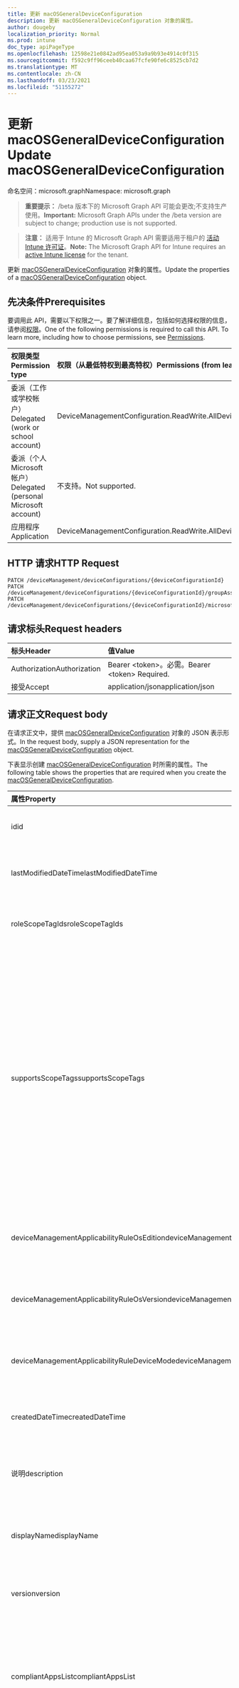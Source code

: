 ```yaml
---
title: 更新 macOSGeneralDeviceConfiguration
description: 更新 macOSGeneralDeviceConfiguration 对象的属性。
author: dougeby
localization_priority: Normal
ms.prod: intune
doc_type: apiPageType
ms.openlocfilehash: 12598e21e0842ad95ea053a9a9b93e4914c0f315
ms.sourcegitcommit: f592c9ff96ceeb40caa67fcfe90fe6c8525cb7d2
ms.translationtype: MT
ms.contentlocale: zh-CN
ms.lasthandoff: 03/23/2021
ms.locfileid: "51155272"
---
```

# <a name="update-macosgeneraldeviceconfiguration"></a><span data-ttu-id="dd8a6-103">更新 macOSGeneralDeviceConfiguration</span><span class="sxs-lookup"><span data-stu-id="dd8a6-103">Update macOSGeneralDeviceConfiguration</span></span>

<span data-ttu-id="dd8a6-104">命名空间：microsoft.graph</span><span class="sxs-lookup"><span data-stu-id="dd8a6-104">Namespace: microsoft.graph</span></span>

> <span data-ttu-id="dd8a6-105">**重要提示：** /beta 版本下的 Microsoft Graph API 可能会更改;不支持生产使用。</span><span class="sxs-lookup"><span data-stu-id="dd8a6-105">**Important:** Microsoft Graph APIs under the /beta version are subject to change; production use is not supported.</span></span>

> <span data-ttu-id="dd8a6-106">**注意：** 适用于 Intune 的 Microsoft Graph API 需要适用于租户的 [活动 Intune 许可证](https://go.microsoft.com/fwlink/?linkid=839381)。</span><span class="sxs-lookup"><span data-stu-id="dd8a6-106">**Note:** The Microsoft Graph API for Intune requires an [active Intune license](https://go.microsoft.com/fwlink/?linkid=839381) for the tenant.</span></span>

<span data-ttu-id="dd8a6-107">更新 [macOSGeneralDeviceConfiguration](../resources/intune-deviceconfig-macosgeneraldeviceconfiguration.md) 对象的属性。</span><span class="sxs-lookup"><span data-stu-id="dd8a6-107">Update the properties of a [macOSGeneralDeviceConfiguration](../resources/intune-deviceconfig-macosgeneraldeviceconfiguration.md) object.</span></span>

## <a name="prerequisites"></a><span data-ttu-id="dd8a6-108">先决条件</span><span class="sxs-lookup"><span data-stu-id="dd8a6-108">Prerequisites</span></span>
<span data-ttu-id="dd8a6-p101">要调用此 API，需要以下权限之一。要了解详细信息，包括如何选择权限的信息，请参阅[权限](/graph/permissions-reference)。</span><span class="sxs-lookup"><span data-stu-id="dd8a6-p101">One of the following permissions is required to call this API. To learn more, including how to choose permissions, see [Permissions](/graph/permissions-reference).</span></span>

|<span data-ttu-id="dd8a6-111">权限类型</span><span class="sxs-lookup"><span data-stu-id="dd8a6-111">Permission type</span></span>|<span data-ttu-id="dd8a6-112">权限（从最低特权到最高特权）</span><span class="sxs-lookup"><span data-stu-id="dd8a6-112">Permissions (from least to most privileged)</span></span>|
|:---|:---|
|<span data-ttu-id="dd8a6-113">委派（工作或学校帐户）</span><span class="sxs-lookup"><span data-stu-id="dd8a6-113">Delegated (work or school account)</span></span>|<span data-ttu-id="dd8a6-114">DeviceManagementConfiguration.ReadWrite.All</span><span class="sxs-lookup"><span data-stu-id="dd8a6-114">DeviceManagementConfiguration.ReadWrite.All</span></span>|
|<span data-ttu-id="dd8a6-115">委派（个人 Microsoft 帐户）</span><span class="sxs-lookup"><span data-stu-id="dd8a6-115">Delegated (personal Microsoft account)</span></span>|<span data-ttu-id="dd8a6-116">不支持。</span><span class="sxs-lookup"><span data-stu-id="dd8a6-116">Not supported.</span></span>|
|<span data-ttu-id="dd8a6-117">应用程序</span><span class="sxs-lookup"><span data-stu-id="dd8a6-117">Application</span></span>|<span data-ttu-id="dd8a6-118">DeviceManagementConfiguration.ReadWrite.All</span><span class="sxs-lookup"><span data-stu-id="dd8a6-118">DeviceManagementConfiguration.ReadWrite.All</span></span>|

## <a name="http-request"></a><span data-ttu-id="dd8a6-119">HTTP 请求</span><span class="sxs-lookup"><span data-stu-id="dd8a6-119">HTTP Request</span></span>
<!-- {
  "blockType": "ignored"
}
-->
``` http
PATCH /deviceManagement/deviceConfigurations/{deviceConfigurationId}
PATCH /deviceManagement/deviceConfigurations/{deviceConfigurationId}/groupAssignments/{deviceConfigurationGroupAssignmentId}/deviceConfiguration
PATCH /deviceManagement/deviceConfigurations/{deviceConfigurationId}/microsoft.graph.windowsDomainJoinConfiguration/networkAccessConfigurations/{deviceConfigurationId}
```

## <a name="request-headers"></a><span data-ttu-id="dd8a6-120">请求标头</span><span class="sxs-lookup"><span data-stu-id="dd8a6-120">Request headers</span></span>
|<span data-ttu-id="dd8a6-121">标头</span><span class="sxs-lookup"><span data-stu-id="dd8a6-121">Header</span></span>|<span data-ttu-id="dd8a6-122">值</span><span class="sxs-lookup"><span data-stu-id="dd8a6-122">Value</span></span>|
|:---|:---|
|<span data-ttu-id="dd8a6-123">Authorization</span><span class="sxs-lookup"><span data-stu-id="dd8a6-123">Authorization</span></span>|<span data-ttu-id="dd8a6-124">Bearer &lt;token&gt;。必需。</span><span class="sxs-lookup"><span data-stu-id="dd8a6-124">Bearer &lt;token&gt; Required.</span></span>|
|<span data-ttu-id="dd8a6-125">接受</span><span class="sxs-lookup"><span data-stu-id="dd8a6-125">Accept</span></span>|<span data-ttu-id="dd8a6-126">application/json</span><span class="sxs-lookup"><span data-stu-id="dd8a6-126">application/json</span></span>|

## <a name="request-body"></a><span data-ttu-id="dd8a6-127">请求正文</span><span class="sxs-lookup"><span data-stu-id="dd8a6-127">Request body</span></span>
<span data-ttu-id="dd8a6-128">在请求正文中，提供 [macOSGeneralDeviceConfiguration](../resources/intune-deviceconfig-macosgeneraldeviceconfiguration.md) 对象的 JSON 表示形式。</span><span class="sxs-lookup"><span data-stu-id="dd8a6-128">In the request body, supply a JSON representation for the [macOSGeneralDeviceConfiguration](../resources/intune-deviceconfig-macosgeneraldeviceconfiguration.md) object.</span></span>

<span data-ttu-id="dd8a6-129">下表显示创建 [macOSGeneralDeviceConfiguration](../resources/intune-deviceconfig-macosgeneraldeviceconfiguration.md) 时所需的属性。</span><span class="sxs-lookup"><span data-stu-id="dd8a6-129">The following table shows the properties that are required when you create the [macOSGeneralDeviceConfiguration](../resources/intune-deviceconfig-macosgeneraldeviceconfiguration.md).</span></span>

|<span data-ttu-id="dd8a6-130">属性</span><span class="sxs-lookup"><span data-stu-id="dd8a6-130">Property</span></span>|<span data-ttu-id="dd8a6-131">类型</span><span class="sxs-lookup"><span data-stu-id="dd8a6-131">Type</span></span>|<span data-ttu-id="dd8a6-132">说明</span><span class="sxs-lookup"><span data-stu-id="dd8a6-132">Description</span></span>|
|:---|:---|:---|
|<span data-ttu-id="dd8a6-133">id</span><span class="sxs-lookup"><span data-stu-id="dd8a6-133">id</span></span>|<span data-ttu-id="dd8a6-134">String</span><span class="sxs-lookup"><span data-stu-id="dd8a6-134">String</span></span>|<span data-ttu-id="dd8a6-135">实体的键。</span><span class="sxs-lookup"><span data-stu-id="dd8a6-135">Key of the entity.</span></span> <span data-ttu-id="dd8a6-136">继承自 [deviceConfiguration](../resources/intune-shared-deviceconfiguration.md)</span><span class="sxs-lookup"><span data-stu-id="dd8a6-136">Inherited from [deviceConfiguration](../resources/intune-shared-deviceconfiguration.md)</span></span>|
|<span data-ttu-id="dd8a6-137">lastModifiedDateTime</span><span class="sxs-lookup"><span data-stu-id="dd8a6-137">lastModifiedDateTime</span></span>|<span data-ttu-id="dd8a6-138">DateTimeOffset</span><span class="sxs-lookup"><span data-stu-id="dd8a6-138">DateTimeOffset</span></span>|<span data-ttu-id="dd8a6-139">上次修改对象的日期/时间。</span><span class="sxs-lookup"><span data-stu-id="dd8a6-139">DateTime the object was last modified.</span></span> <span data-ttu-id="dd8a6-140">继承自 [deviceConfiguration](../resources/intune-shared-deviceconfiguration.md)</span><span class="sxs-lookup"><span data-stu-id="dd8a6-140">Inherited from [deviceConfiguration](../resources/intune-shared-deviceconfiguration.md)</span></span>|
|<span data-ttu-id="dd8a6-141">roleScopeTagIds</span><span class="sxs-lookup"><span data-stu-id="dd8a6-141">roleScopeTagIds</span></span>|<span data-ttu-id="dd8a6-142">String collection</span><span class="sxs-lookup"><span data-stu-id="dd8a6-142">String collection</span></span>|<span data-ttu-id="dd8a6-143">此实体实例的范围标记列表。</span><span class="sxs-lookup"><span data-stu-id="dd8a6-143">List of Scope Tags for this Entity instance.</span></span> <span data-ttu-id="dd8a6-144">继承自 [deviceConfiguration](../resources/intune-shared-deviceconfiguration.md)</span><span class="sxs-lookup"><span data-stu-id="dd8a6-144">Inherited from [deviceConfiguration](../resources/intune-shared-deviceconfiguration.md)</span></span>|
|<span data-ttu-id="dd8a6-145">supportsScopeTags</span><span class="sxs-lookup"><span data-stu-id="dd8a6-145">supportsScopeTags</span></span>|<span data-ttu-id="dd8a6-146">Boolean</span><span class="sxs-lookup"><span data-stu-id="dd8a6-146">Boolean</span></span>|<span data-ttu-id="dd8a6-147">指示基础设备配置是否支持分配范围标记。</span><span class="sxs-lookup"><span data-stu-id="dd8a6-147">Indicates whether or not the underlying Device Configuration supports the assignment of scope tags.</span></span> <span data-ttu-id="dd8a6-148">当此值为 false 且实体对作用域用户不可见时，不允许分配给 ScopeTags 属性。</span><span class="sxs-lookup"><span data-stu-id="dd8a6-148">Assigning to the ScopeTags property is not allowed when this value is false and entities will not be visible to scoped users.</span></span> <span data-ttu-id="dd8a6-149">这适用于在 Silverlight 中创建的旧版策略，可通过在 Azure 门户中删除和重新创建策略来解决。</span><span class="sxs-lookup"><span data-stu-id="dd8a6-149">This occurs for Legacy policies created in Silverlight and can be resolved by deleting and recreating the policy in the Azure Portal.</span></span> <span data-ttu-id="dd8a6-150">此属性是只读的。</span><span class="sxs-lookup"><span data-stu-id="dd8a6-150">This property is read-only.</span></span> <span data-ttu-id="dd8a6-151">继承自 [deviceConfiguration](../resources/intune-shared-deviceconfiguration.md)</span><span class="sxs-lookup"><span data-stu-id="dd8a6-151">Inherited from [deviceConfiguration](../resources/intune-shared-deviceconfiguration.md)</span></span>|
|<span data-ttu-id="dd8a6-152">deviceManagementApplicabilityRuleOsEdition</span><span class="sxs-lookup"><span data-stu-id="dd8a6-152">deviceManagementApplicabilityRuleOsEdition</span></span>|[<span data-ttu-id="dd8a6-153">deviceManagementApplicabilityRuleOsEdition</span><span class="sxs-lookup"><span data-stu-id="dd8a6-153">deviceManagementApplicabilityRuleOsEdition</span></span>](../resources/intune-deviceconfig-devicemanagementapplicabilityruleosedition.md)|<span data-ttu-id="dd8a6-154">此策略的操作系统版本适用性。</span><span class="sxs-lookup"><span data-stu-id="dd8a6-154">The OS edition applicability for this Policy.</span></span> <span data-ttu-id="dd8a6-155">继承自 [deviceConfiguration](../resources/intune-shared-deviceconfiguration.md)</span><span class="sxs-lookup"><span data-stu-id="dd8a6-155">Inherited from [deviceConfiguration](../resources/intune-shared-deviceconfiguration.md)</span></span>|
|<span data-ttu-id="dd8a6-156">deviceManagementApplicabilityRuleOsVersion</span><span class="sxs-lookup"><span data-stu-id="dd8a6-156">deviceManagementApplicabilityRuleOsVersion</span></span>|[<span data-ttu-id="dd8a6-157">deviceManagementApplicabilityRuleOsVersion</span><span class="sxs-lookup"><span data-stu-id="dd8a6-157">deviceManagementApplicabilityRuleOsVersion</span></span>](../resources/intune-deviceconfig-devicemanagementapplicabilityruleosversion.md)|<span data-ttu-id="dd8a6-158">此策略的操作系统版本适用性规则。</span><span class="sxs-lookup"><span data-stu-id="dd8a6-158">The OS version applicability rule for this Policy.</span></span> <span data-ttu-id="dd8a6-159">继承自 [deviceConfiguration](../resources/intune-shared-deviceconfiguration.md)</span><span class="sxs-lookup"><span data-stu-id="dd8a6-159">Inherited from [deviceConfiguration](../resources/intune-shared-deviceconfiguration.md)</span></span>|
|<span data-ttu-id="dd8a6-160">deviceManagementApplicabilityRuleDeviceMode</span><span class="sxs-lookup"><span data-stu-id="dd8a6-160">deviceManagementApplicabilityRuleDeviceMode</span></span>|[<span data-ttu-id="dd8a6-161">deviceManagementApplicabilityRuleDeviceMode</span><span class="sxs-lookup"><span data-stu-id="dd8a6-161">deviceManagementApplicabilityRuleDeviceMode</span></span>](../resources/intune-deviceconfig-devicemanagementapplicabilityruledevicemode.md)|<span data-ttu-id="dd8a6-162">此策略的设备模式适用性规则。</span><span class="sxs-lookup"><span data-stu-id="dd8a6-162">The device mode applicability rule for this Policy.</span></span> <span data-ttu-id="dd8a6-163">继承自 [deviceConfiguration](../resources/intune-shared-deviceconfiguration.md)</span><span class="sxs-lookup"><span data-stu-id="dd8a6-163">Inherited from [deviceConfiguration](../resources/intune-shared-deviceconfiguration.md)</span></span>|
|<span data-ttu-id="dd8a6-164">createdDateTime</span><span class="sxs-lookup"><span data-stu-id="dd8a6-164">createdDateTime</span></span>|<span data-ttu-id="dd8a6-165">DateTimeOffset</span><span class="sxs-lookup"><span data-stu-id="dd8a6-165">DateTimeOffset</span></span>|<span data-ttu-id="dd8a6-166">创建对象的日期/时间。</span><span class="sxs-lookup"><span data-stu-id="dd8a6-166">DateTime the object was created.</span></span> <span data-ttu-id="dd8a6-167">继承自 [deviceConfiguration](../resources/intune-shared-deviceconfiguration.md)</span><span class="sxs-lookup"><span data-stu-id="dd8a6-167">Inherited from [deviceConfiguration](../resources/intune-shared-deviceconfiguration.md)</span></span>|
|<span data-ttu-id="dd8a6-168">说明</span><span class="sxs-lookup"><span data-stu-id="dd8a6-168">description</span></span>|<span data-ttu-id="dd8a6-169">String</span><span class="sxs-lookup"><span data-stu-id="dd8a6-169">String</span></span>|<span data-ttu-id="dd8a6-170">管理员提供的设备配置的说明。</span><span class="sxs-lookup"><span data-stu-id="dd8a6-170">Admin provided description of the Device Configuration.</span></span> <span data-ttu-id="dd8a6-171">继承自 [deviceConfiguration](../resources/intune-shared-deviceconfiguration.md)</span><span class="sxs-lookup"><span data-stu-id="dd8a6-171">Inherited from [deviceConfiguration](../resources/intune-shared-deviceconfiguration.md)</span></span>|
|<span data-ttu-id="dd8a6-172">displayName</span><span class="sxs-lookup"><span data-stu-id="dd8a6-172">displayName</span></span>|<span data-ttu-id="dd8a6-173">String</span><span class="sxs-lookup"><span data-stu-id="dd8a6-173">String</span></span>|<span data-ttu-id="dd8a6-174">管理员提供的设备配置的名称。</span><span class="sxs-lookup"><span data-stu-id="dd8a6-174">Admin provided name of the device configuration.</span></span> <span data-ttu-id="dd8a6-175">继承自 [deviceConfiguration](../resources/intune-shared-deviceconfiguration.md)</span><span class="sxs-lookup"><span data-stu-id="dd8a6-175">Inherited from [deviceConfiguration](../resources/intune-shared-deviceconfiguration.md)</span></span>|
|<span data-ttu-id="dd8a6-176">version</span><span class="sxs-lookup"><span data-stu-id="dd8a6-176">version</span></span>|<span data-ttu-id="dd8a6-177">Int32</span><span class="sxs-lookup"><span data-stu-id="dd8a6-177">Int32</span></span>|<span data-ttu-id="dd8a6-178">设备配置的版本。</span><span class="sxs-lookup"><span data-stu-id="dd8a6-178">Version of the device configuration.</span></span> <span data-ttu-id="dd8a6-179">继承自 [deviceConfiguration](../resources/intune-shared-deviceconfiguration.md)</span><span class="sxs-lookup"><span data-stu-id="dd8a6-179">Inherited from [deviceConfiguration](../resources/intune-shared-deviceconfiguration.md)</span></span>|
|<span data-ttu-id="dd8a6-180">compliantAppsList</span><span class="sxs-lookup"><span data-stu-id="dd8a6-180">compliantAppsList</span></span>|<span data-ttu-id="dd8a6-181">[appListItem](../resources/intune-deviceconfig-applistitem.md) 集合</span><span class="sxs-lookup"><span data-stu-id="dd8a6-181">[appListItem](../resources/intune-deviceconfig-applistitem.md) collection</span></span>|<span data-ttu-id="dd8a6-182">符合性中的应用列表（允许列表或阻止列表，由 CompliantAppListType 控制）。</span><span class="sxs-lookup"><span data-stu-id="dd8a6-182">List of apps in the compliance (either allow list or block list, controlled by CompliantAppListType).</span></span> <span data-ttu-id="dd8a6-183">该集合最多可包含 10000 个元素。</span><span class="sxs-lookup"><span data-stu-id="dd8a6-183">This collection can contain a maximum of 10000 elements.</span></span>|
|<span data-ttu-id="dd8a6-184">compliantAppListType</span><span class="sxs-lookup"><span data-stu-id="dd8a6-184">compliantAppListType</span></span>|[<span data-ttu-id="dd8a6-185">appListType</span><span class="sxs-lookup"><span data-stu-id="dd8a6-185">appListType</span></span>](../resources/intune-deviceconfig-applisttype.md)|<span data-ttu-id="dd8a6-186">位于 CompliantAppsList 中的列表。</span><span class="sxs-lookup"><span data-stu-id="dd8a6-186">List that is in the CompliantAppsList.</span></span> <span data-ttu-id="dd8a6-187">可取值为：`none`、`appsInListCompliant`、`appsNotInListCompliant`。</span><span class="sxs-lookup"><span data-stu-id="dd8a6-187">Possible values are: `none`, `appsInListCompliant`, `appsNotInListCompliant`.</span></span>|
|<span data-ttu-id="dd8a6-188">emailInDomainSuffixes</span><span class="sxs-lookup"><span data-stu-id="dd8a6-188">emailInDomainSuffixes</span></span>|<span data-ttu-id="dd8a6-189">String 集合</span><span class="sxs-lookup"><span data-stu-id="dd8a6-189">String collection</span></span>|<span data-ttu-id="dd8a6-190">缺少匹配任何这些字符串的后缀的电子邮件地址将被视为超出域范围。</span><span class="sxs-lookup"><span data-stu-id="dd8a6-190">An email address lacking a suffix that matches any of these strings will be considered out-of-domain.</span></span>|
|<span data-ttu-id="dd8a6-191">passwordBlockSimple</span><span class="sxs-lookup"><span data-stu-id="dd8a6-191">passwordBlockSimple</span></span>|<span data-ttu-id="dd8a6-192">Boolean</span><span class="sxs-lookup"><span data-stu-id="dd8a6-192">Boolean</span></span>|<span data-ttu-id="dd8a6-193">阻止简单密码。</span><span class="sxs-lookup"><span data-stu-id="dd8a6-193">Block simple passwords.</span></span>|
|<span data-ttu-id="dd8a6-194">passwordExpirationDays</span><span class="sxs-lookup"><span data-stu-id="dd8a6-194">passwordExpirationDays</span></span>|<span data-ttu-id="dd8a6-195">Int32</span><span class="sxs-lookup"><span data-stu-id="dd8a6-195">Int32</span></span>|<span data-ttu-id="dd8a6-196">密码过期前的天数。</span><span class="sxs-lookup"><span data-stu-id="dd8a6-196">Number of days before the password expires.</span></span>|
|<span data-ttu-id="dd8a6-197">passwordMinimumCharacterSetCount</span><span class="sxs-lookup"><span data-stu-id="dd8a6-197">passwordMinimumCharacterSetCount</span></span>|<span data-ttu-id="dd8a6-198">Int32</span><span class="sxs-lookup"><span data-stu-id="dd8a6-198">Int32</span></span>|<span data-ttu-id="dd8a6-199">密码必须包含的字符集数。</span><span class="sxs-lookup"><span data-stu-id="dd8a6-199">Number of character sets a password must contain.</span></span> <span data-ttu-id="dd8a6-200">有效值为 0 至 4</span><span class="sxs-lookup"><span data-stu-id="dd8a6-200">Valid values 0 to 4</span></span>|
|<span data-ttu-id="dd8a6-201">passwordMinimumLength</span><span class="sxs-lookup"><span data-stu-id="dd8a6-201">passwordMinimumLength</span></span>|<span data-ttu-id="dd8a6-202">Int32</span><span class="sxs-lookup"><span data-stu-id="dd8a6-202">Int32</span></span>|<span data-ttu-id="dd8a6-203">密码的最小长度。</span><span class="sxs-lookup"><span data-stu-id="dd8a6-203">Minimum length of passwords.</span></span>|
|<span data-ttu-id="dd8a6-204">passwordMinutesOfInactivityBeforeLock</span><span class="sxs-lookup"><span data-stu-id="dd8a6-204">passwordMinutesOfInactivityBeforeLock</span></span>|<span data-ttu-id="dd8a6-205">Int32</span><span class="sxs-lookup"><span data-stu-id="dd8a6-205">Int32</span></span>|<span data-ttu-id="dd8a6-206">在需要密码之前需要不活动的分钟数。</span><span class="sxs-lookup"><span data-stu-id="dd8a6-206">Minutes of inactivity required before a password is required.</span></span>|
|<span data-ttu-id="dd8a6-207">passwordMinutesOfInactivityBeforeScreenTimeout</span><span class="sxs-lookup"><span data-stu-id="dd8a6-207">passwordMinutesOfInactivityBeforeScreenTimeout</span></span>|<span data-ttu-id="dd8a6-208">Int32</span><span class="sxs-lookup"><span data-stu-id="dd8a6-208">Int32</span></span>|<span data-ttu-id="dd8a6-209">在屏幕超时之前需要不活动的分钟数。</span><span class="sxs-lookup"><span data-stu-id="dd8a6-209">Minutes of inactivity required before the screen times out.</span></span>|
|<span data-ttu-id="dd8a6-210">passwordPreviousPasswordBlockCount</span><span class="sxs-lookup"><span data-stu-id="dd8a6-210">passwordPreviousPasswordBlockCount</span></span>|<span data-ttu-id="dd8a6-211">Int32</span><span class="sxs-lookup"><span data-stu-id="dd8a6-211">Int32</span></span>|<span data-ttu-id="dd8a6-212">要阻止的以前密码的数量。</span><span class="sxs-lookup"><span data-stu-id="dd8a6-212">Number of previous passwords to block.</span></span>|
|<span data-ttu-id="dd8a6-213">passwordRequiredType</span><span class="sxs-lookup"><span data-stu-id="dd8a6-213">passwordRequiredType</span></span>|[<span data-ttu-id="dd8a6-214">requiredPasswordType</span><span class="sxs-lookup"><span data-stu-id="dd8a6-214">requiredPasswordType</span></span>](../resources/intune-deviceconfig-requiredpasswordtype.md)|<span data-ttu-id="dd8a6-215">必需的密码类型。</span><span class="sxs-lookup"><span data-stu-id="dd8a6-215">Type of password that is required.</span></span> <span data-ttu-id="dd8a6-216">可取值为：`deviceDefault`、`alphanumeric`、`numeric`。</span><span class="sxs-lookup"><span data-stu-id="dd8a6-216">Possible values are: `deviceDefault`, `alphanumeric`, `numeric`.</span></span>|
|<span data-ttu-id="dd8a6-217">passwordRequired</span><span class="sxs-lookup"><span data-stu-id="dd8a6-217">passwordRequired</span></span>|<span data-ttu-id="dd8a6-218">Boolean</span><span class="sxs-lookup"><span data-stu-id="dd8a6-218">Boolean</span></span>|<span data-ttu-id="dd8a6-219">是否需要密码。</span><span class="sxs-lookup"><span data-stu-id="dd8a6-219">Whether or not to require a password.</span></span>|
|<span data-ttu-id="dd8a6-220">passwordMaximumAttemptCount</span><span class="sxs-lookup"><span data-stu-id="dd8a6-220">passwordMaximumAttemptCount</span></span>|<span data-ttu-id="dd8a6-221">Int32</span><span class="sxs-lookup"><span data-stu-id="dd8a6-221">Int32</span></span>|<span data-ttu-id="dd8a6-222">在设备的锁屏界面上输入密码的允许失败尝试次数。</span><span class="sxs-lookup"><span data-stu-id="dd8a6-222">The number of allowed failed attempts to enter the passcode at the device's lock screen.</span></span> <span data-ttu-id="dd8a6-223">有效值为 2 至 11</span><span class="sxs-lookup"><span data-stu-id="dd8a6-223">Valid values 2 to 11</span></span>|
|<span data-ttu-id="dd8a6-224">passwordMinutesUntilFailedLoginReset</span><span class="sxs-lookup"><span data-stu-id="dd8a6-224">passwordMinutesUntilFailedLoginReset</span></span>|<span data-ttu-id="dd8a6-225">Int32</span><span class="sxs-lookup"><span data-stu-id="dd8a6-225">Int32</span></span>|<span data-ttu-id="dd8a6-226">达到最大登录尝试失败次数后重置登录前的分钟数。</span><span class="sxs-lookup"><span data-stu-id="dd8a6-226">The number of minutes before the login is reset after the maximum number of unsuccessful login attempts is reached.</span></span>|
|<span data-ttu-id="dd8a6-227">keychainBlockCloudSync</span><span class="sxs-lookup"><span data-stu-id="dd8a6-227">keychainBlockCloudSync</span></span>|<span data-ttu-id="dd8a6-228">Boolean</span><span class="sxs-lookup"><span data-stu-id="dd8a6-228">Boolean</span></span>|<span data-ttu-id="dd8a6-229">指示在 macOS 10.12 (是否阻止 iCloud 密钥链) 。</span><span class="sxs-lookup"><span data-stu-id="dd8a6-229">Indicates whether or not iCloud keychain synchronization is blocked (macOS 10.12 and later).</span></span>|
|<span data-ttu-id="dd8a6-230">airPrintBlocked</span><span class="sxs-lookup"><span data-stu-id="dd8a6-230">airPrintBlocked</span></span>|<span data-ttu-id="dd8a6-231">Boolean</span><span class="sxs-lookup"><span data-stu-id="dd8a6-231">Boolean</span></span>|<span data-ttu-id="dd8a6-232">指示在 macOS 10.12 (是否阻止 AirPrint) 。</span><span class="sxs-lookup"><span data-stu-id="dd8a6-232">Indicates whether or not AirPrint is blocked (macOS 10.12 and later).</span></span>|
|<span data-ttu-id="dd8a6-233">airPrintForceTrustedTLS</span><span class="sxs-lookup"><span data-stu-id="dd8a6-233">airPrintForceTrustedTLS</span></span>|<span data-ttu-id="dd8a6-234">Boolean</span><span class="sxs-lookup"><span data-stu-id="dd8a6-234">Boolean</span></span>|<span data-ttu-id="dd8a6-235">指示在 macOS 10.13 及更高版本中，TLS 打印通信 (所需的受信任证书) 。</span><span class="sxs-lookup"><span data-stu-id="dd8a6-235">Indicates if trusted certificates are required for TLS printing communication (macOS 10.13 and later).</span></span>|
|<span data-ttu-id="dd8a6-236">airPrintBlockiBeaconDiscovery</span><span class="sxs-lookup"><span data-stu-id="dd8a6-236">airPrintBlockiBeaconDiscovery</span></span>|<span data-ttu-id="dd8a6-237">Boolean</span><span class="sxs-lookup"><span data-stu-id="dd8a6-237">Boolean</span></span>|<span data-ttu-id="dd8a6-238">指示是否阻止 iBeacon 发现 AirPrint 打印机。</span><span class="sxs-lookup"><span data-stu-id="dd8a6-238">Indicates whether or not iBeacon discovery of AirPrint printers is blocked.</span></span> <span data-ttu-id="dd8a6-239">这可以防止恶意的 AirPrint Bluetooth信号对 macOS 10.3 (及更高版本的网络通信进行网络钓鱼) 。</span><span class="sxs-lookup"><span data-stu-id="dd8a6-239">This prevents spurious AirPrint Bluetooth beacons from phishing for network traffic (macOS 10.3 and later).</span></span>|
|<span data-ttu-id="dd8a6-240">safariBlockAutofill</span><span class="sxs-lookup"><span data-stu-id="dd8a6-240">safariBlockAutofill</span></span>|<span data-ttu-id="dd8a6-241">Boolean</span><span class="sxs-lookup"><span data-stu-id="dd8a6-241">Boolean</span></span>|<span data-ttu-id="dd8a6-242">指示在 Safari 中是否阻止用户使用自动填充。</span><span class="sxs-lookup"><span data-stu-id="dd8a6-242">Indicates whether or not to block the user from using Auto fill in Safari.</span></span>|
|<span data-ttu-id="dd8a6-243">cameraBlocked</span><span class="sxs-lookup"><span data-stu-id="dd8a6-243">cameraBlocked</span></span>|<span data-ttu-id="dd8a6-244">Boolean</span><span class="sxs-lookup"><span data-stu-id="dd8a6-244">Boolean</span></span>|<span data-ttu-id="dd8a6-245">指示是否阻止用户访问设备的照相机。</span><span class="sxs-lookup"><span data-stu-id="dd8a6-245">Indicates whether or not to block the user from accessing the camera of the device.</span></span>|
|<span data-ttu-id="dd8a6-246">iTunesBlockMusicService</span><span class="sxs-lookup"><span data-stu-id="dd8a6-246">iTunesBlockMusicService</span></span>|<span data-ttu-id="dd8a6-247">Boolean</span><span class="sxs-lookup"><span data-stu-id="dd8a6-247">Boolean</span></span>|<span data-ttu-id="dd8a6-248">指示是否阻止应用音乐应用音乐经典模式。</span><span class="sxs-lookup"><span data-stu-id="dd8a6-248">Indicates whether or not to block Music service and revert Music app to classic mode.</span></span>|
|<span data-ttu-id="dd8a6-249">spotlightBlockInternetResults</span><span class="sxs-lookup"><span data-stu-id="dd8a6-249">spotlightBlockInternetResults</span></span>|<span data-ttu-id="dd8a6-250">Boolean</span><span class="sxs-lookup"><span data-stu-id="dd8a6-250">Boolean</span></span>|<span data-ttu-id="dd8a6-251">指示是否阻止聚焦从 Internet 搜索返回任何结果。</span><span class="sxs-lookup"><span data-stu-id="dd8a6-251">Indicates whether or not to block Spotlight from returning any results from an Internet search.</span></span>|
|<span data-ttu-id="dd8a6-252">keyboardBlockDictation</span><span class="sxs-lookup"><span data-stu-id="dd8a6-252">keyboardBlockDictation</span></span>|<span data-ttu-id="dd8a6-253">Boolean</span><span class="sxs-lookup"><span data-stu-id="dd8a6-253">Boolean</span></span>|<span data-ttu-id="dd8a6-254">指示是否阻止用户使用听写输入。</span><span class="sxs-lookup"><span data-stu-id="dd8a6-254">Indicates whether or not to block the user from using dictation input.</span></span>|
|<span data-ttu-id="dd8a6-255">definitionLookupBlocked</span><span class="sxs-lookup"><span data-stu-id="dd8a6-255">definitionLookupBlocked</span></span>|<span data-ttu-id="dd8a6-256">Boolean</span><span class="sxs-lookup"><span data-stu-id="dd8a6-256">Boolean</span></span>|<span data-ttu-id="dd8a6-257">指示是否阻止定义查找。</span><span class="sxs-lookup"><span data-stu-id="dd8a6-257">Indicates whether or not to block definition lookup.</span></span>|
|<span data-ttu-id="dd8a6-258">appleWatchBlockAutoUnlock</span><span class="sxs-lookup"><span data-stu-id="dd8a6-258">appleWatchBlockAutoUnlock</span></span>|<span data-ttu-id="dd8a6-259">Boolean</span><span class="sxs-lookup"><span data-stu-id="dd8a6-259">Boolean</span></span>|<span data-ttu-id="dd8a6-260">指示是否阻止用户使用 Apple Watch 解锁其 Mac。</span><span class="sxs-lookup"><span data-stu-id="dd8a6-260">Indicates whether or to block users from unlocking their Mac with Apple Watch.</span></span>|
|<span data-ttu-id="dd8a6-261">iTunesBlockFileSharing</span><span class="sxs-lookup"><span data-stu-id="dd8a6-261">iTunesBlockFileSharing</span></span>|<span data-ttu-id="dd8a6-262">Boolean</span><span class="sxs-lookup"><span data-stu-id="dd8a6-262">Boolean</span></span>|<span data-ttu-id="dd8a6-263">指示是否阻止使用 iTunes 传输文件。</span><span class="sxs-lookup"><span data-stu-id="dd8a6-263">Indicates whether or not to block files from being transferred using iTunes.</span></span>|
|<span data-ttu-id="dd8a6-264">iCloudBlockDocumentSync</span><span class="sxs-lookup"><span data-stu-id="dd8a6-264">iCloudBlockDocumentSync</span></span>|<span data-ttu-id="dd8a6-265">Boolean</span><span class="sxs-lookup"><span data-stu-id="dd8a6-265">Boolean</span></span>|<span data-ttu-id="dd8a6-266">指示是否阻止 iCloud 文档同步。</span><span class="sxs-lookup"><span data-stu-id="dd8a6-266">Indicates whether or not to block iCloud document sync.</span></span>|
|<span data-ttu-id="dd8a6-267">iCloudBlockMail</span><span class="sxs-lookup"><span data-stu-id="dd8a6-267">iCloudBlockMail</span></span>|<span data-ttu-id="dd8a6-268">Boolean</span><span class="sxs-lookup"><span data-stu-id="dd8a6-268">Boolean</span></span>|<span data-ttu-id="dd8a6-269">指示是否阻止 iCloud 同步邮件。</span><span class="sxs-lookup"><span data-stu-id="dd8a6-269">Indicates whether or not to block iCloud from syncing mail.</span></span>|
|<span data-ttu-id="dd8a6-270">iCloudBlockAddressBook</span><span class="sxs-lookup"><span data-stu-id="dd8a6-270">iCloudBlockAddressBook</span></span>|<span data-ttu-id="dd8a6-271">Boolean</span><span class="sxs-lookup"><span data-stu-id="dd8a6-271">Boolean</span></span>|<span data-ttu-id="dd8a6-272">指示是否阻止 iCloud 同步联系人。</span><span class="sxs-lookup"><span data-stu-id="dd8a6-272">Indicates whether or not to block iCloud from syncing contacts.</span></span>|
|<span data-ttu-id="dd8a6-273">iCloudBlockCalendar</span><span class="sxs-lookup"><span data-stu-id="dd8a6-273">iCloudBlockCalendar</span></span>|<span data-ttu-id="dd8a6-274">Boolean</span><span class="sxs-lookup"><span data-stu-id="dd8a6-274">Boolean</span></span>|<span data-ttu-id="dd8a6-275">指示是否阻止 iCloud 同步日历。</span><span class="sxs-lookup"><span data-stu-id="dd8a6-275">Indicates whether or not to block iCloud from syncing calendars.</span></span>|
|<span data-ttu-id="dd8a6-276">iCloudBlockReminders</span><span class="sxs-lookup"><span data-stu-id="dd8a6-276">iCloudBlockReminders</span></span>|<span data-ttu-id="dd8a6-277">Boolean</span><span class="sxs-lookup"><span data-stu-id="dd8a6-277">Boolean</span></span>|<span data-ttu-id="dd8a6-278">指示是否阻止 iCloud 同步提醒。</span><span class="sxs-lookup"><span data-stu-id="dd8a6-278">Indicates whether or not to block iCloud from syncing reminders.</span></span>|
|<span data-ttu-id="dd8a6-279">iCloudBlockBookmarks</span><span class="sxs-lookup"><span data-stu-id="dd8a6-279">iCloudBlockBookmarks</span></span>|<span data-ttu-id="dd8a6-280">Boolean</span><span class="sxs-lookup"><span data-stu-id="dd8a6-280">Boolean</span></span>|<span data-ttu-id="dd8a6-281">指示是否阻止 iCloud 同步书签。</span><span class="sxs-lookup"><span data-stu-id="dd8a6-281">Indicates whether or not to block iCloud from syncing bookmarks.</span></span>|
|<span data-ttu-id="dd8a6-282">iCloudBlockNotes</span><span class="sxs-lookup"><span data-stu-id="dd8a6-282">iCloudBlockNotes</span></span>|<span data-ttu-id="dd8a6-283">Boolean</span><span class="sxs-lookup"><span data-stu-id="dd8a6-283">Boolean</span></span>|<span data-ttu-id="dd8a6-284">指示是否阻止 iCloud 同步笔记。</span><span class="sxs-lookup"><span data-stu-id="dd8a6-284">Indicates whether or not to block iCloud from syncing notes.</span></span>|
|<span data-ttu-id="dd8a6-285">airDropBlocked</span><span class="sxs-lookup"><span data-stu-id="dd8a6-285">airDropBlocked</span></span>|<span data-ttu-id="dd8a6-286">Boolean</span><span class="sxs-lookup"><span data-stu-id="dd8a6-286">Boolean</span></span>|<span data-ttu-id="dd8a6-287">指示是否允许 AirDrop。</span><span class="sxs-lookup"><span data-stu-id="dd8a6-287">Indicates whether or not to allow AirDrop.</span></span>|
|<span data-ttu-id="dd8a6-288">passwordBlockModification</span><span class="sxs-lookup"><span data-stu-id="dd8a6-288">passwordBlockModification</span></span>|<span data-ttu-id="dd8a6-289">Boolean</span><span class="sxs-lookup"><span data-stu-id="dd8a6-289">Boolean</span></span>|<span data-ttu-id="dd8a6-290">指示是否允许修改密码。</span><span class="sxs-lookup"><span data-stu-id="dd8a6-290">Indicates whether or not to allow passcode modification.</span></span>|
|<span data-ttu-id="dd8a6-291">passwordBlockFingerprintUnlock</span><span class="sxs-lookup"><span data-stu-id="dd8a6-291">passwordBlockFingerprintUnlock</span></span>|<span data-ttu-id="dd8a6-292">Boolean</span><span class="sxs-lookup"><span data-stu-id="dd8a6-292">Boolean</span></span>|<span data-ttu-id="dd8a6-293">指示是否阻止指纹解锁。</span><span class="sxs-lookup"><span data-stu-id="dd8a6-293">Indicates whether or not to block fingerprint unlock.</span></span>|
|<span data-ttu-id="dd8a6-294">passwordBlockAutoFill</span><span class="sxs-lookup"><span data-stu-id="dd8a6-294">passwordBlockAutoFill</span></span>|<span data-ttu-id="dd8a6-295">Boolean</span><span class="sxs-lookup"><span data-stu-id="dd8a6-295">Boolean</span></span>|<span data-ttu-id="dd8a6-296">指示是否阻止"自动填充密码"功能。</span><span class="sxs-lookup"><span data-stu-id="dd8a6-296">Indicates whether or not to block the AutoFill Passwords feature.</span></span>|
|<span data-ttu-id="dd8a6-297">passwordBlockProximityRequests</span><span class="sxs-lookup"><span data-stu-id="dd8a6-297">passwordBlockProximityRequests</span></span>|<span data-ttu-id="dd8a6-298">Boolean</span><span class="sxs-lookup"><span data-stu-id="dd8a6-298">Boolean</span></span>|<span data-ttu-id="dd8a6-299">指示是否阻止从附近设备请求密码。</span><span class="sxs-lookup"><span data-stu-id="dd8a6-299">Indicates whether or not to block requesting passwords from nearby devices.</span></span>|
|<span data-ttu-id="dd8a6-300">passwordBlockAirDropSharing</span><span class="sxs-lookup"><span data-stu-id="dd8a6-300">passwordBlockAirDropSharing</span></span>|<span data-ttu-id="dd8a6-301">Boolean</span><span class="sxs-lookup"><span data-stu-id="dd8a6-301">Boolean</span></span>|<span data-ttu-id="dd8a6-302">指示是否阻止与 AirDrop 密码功能共享密码。</span><span class="sxs-lookup"><span data-stu-id="dd8a6-302">Indicates whether or not to block sharing passwords with the AirDrop passwords feature.</span></span>|
|<span data-ttu-id="dd8a6-303">softwareUpdatesEnforcedDelayInDays</span><span class="sxs-lookup"><span data-stu-id="dd8a6-303">softwareUpdatesEnforcedDelayInDays</span></span>|<span data-ttu-id="dd8a6-304">Int32</span><span class="sxs-lookup"><span data-stu-id="dd8a6-304">Int32</span></span>|<span data-ttu-id="dd8a6-305">设置对受监督设备取消软件更新的天数。</span><span class="sxs-lookup"><span data-stu-id="dd8a6-305">Sets how many days a software update will be delyed for a supervised device.</span></span> <span data-ttu-id="dd8a6-306">有效值为 0 至 90</span><span class="sxs-lookup"><span data-stu-id="dd8a6-306">Valid values 0 to 90</span></span>|
|<span data-ttu-id="dd8a6-307">updateDelayPolicy</span><span class="sxs-lookup"><span data-stu-id="dd8a6-307">updateDelayPolicy</span></span>|[<span data-ttu-id="dd8a6-308">macOSSoftwareUpdateDelayPolicy</span><span class="sxs-lookup"><span data-stu-id="dd8a6-308">macOSSoftwareUpdateDelayPolicy</span></span>](../resources/intune-deviceconfig-macossoftwareupdatedelaypolicy.md)|<span data-ttu-id="dd8a6-309">确定是否延迟 macOS 的操作系统和/或应用更新。</span><span class="sxs-lookup"><span data-stu-id="dd8a6-309">Determines whether to delay OS and/or app updates for macOS.</span></span> <span data-ttu-id="dd8a6-310">可取值为：`none`、`delayOSUpdateVisibility`、`delayAppUpdateVisibility`。</span><span class="sxs-lookup"><span data-stu-id="dd8a6-310">Possible values are: `none`, `delayOSUpdateVisibility`, `delayAppUpdateVisibility`.</span></span>|
|<span data-ttu-id="dd8a6-311">contentCachingBlocked</span><span class="sxs-lookup"><span data-stu-id="dd8a6-311">contentCachingBlocked</span></span>|<span data-ttu-id="dd8a6-312">Boolean</span><span class="sxs-lookup"><span data-stu-id="dd8a6-312">Boolean</span></span>|<span data-ttu-id="dd8a6-313">指示是否允许内容缓存。</span><span class="sxs-lookup"><span data-stu-id="dd8a6-313">Indicates whether or not to allow content caching.</span></span>|
|<span data-ttu-id="dd8a6-314">iCloudBlockPhotoLibrary</span><span class="sxs-lookup"><span data-stu-id="dd8a6-314">iCloudBlockPhotoLibrary</span></span>|<span data-ttu-id="dd8a6-315">Boolean</span><span class="sxs-lookup"><span data-stu-id="dd8a6-315">Boolean</span></span>|<span data-ttu-id="dd8a6-316">指示是否阻止 iCloud 照片库。</span><span class="sxs-lookup"><span data-stu-id="dd8a6-316">Indicates whether or not to block iCloud Photo Library.</span></span>|
|<span data-ttu-id="dd8a6-317">screenCaptureBlocked</span><span class="sxs-lookup"><span data-stu-id="dd8a6-317">screenCaptureBlocked</span></span>|<span data-ttu-id="dd8a6-318">Boolean</span><span class="sxs-lookup"><span data-stu-id="dd8a6-318">Boolean</span></span>|<span data-ttu-id="dd8a6-319">指示是否阻止用户进行屏幕截图。</span><span class="sxs-lookup"><span data-stu-id="dd8a6-319">Indicates whether or not to block the user from taking Screenshots.</span></span>|
|<span data-ttu-id="dd8a6-320">classroomAppBlockRemoteScreenObservation</span><span class="sxs-lookup"><span data-stu-id="dd8a6-320">classroomAppBlockRemoteScreenObservation</span></span>|<span data-ttu-id="dd8a6-321">Boolean</span><span class="sxs-lookup"><span data-stu-id="dd8a6-321">Boolean</span></span>|<span data-ttu-id="dd8a6-322">指示是否允许 Classroom 应用进行远程屏幕观察。</span><span class="sxs-lookup"><span data-stu-id="dd8a6-322">Indicates whether or not to allow remote screen observation by Classroom app.</span></span> <span data-ttu-id="dd8a6-323">需要通过 Apple School Manager 或 Apple Business Manager 注册 MDM。</span><span class="sxs-lookup"><span data-stu-id="dd8a6-323">Requires MDM enrollment via Apple School Manager or Apple Business Manager.</span></span>|
|<span data-ttu-id="dd8a6-324">classroomAppForceUnpromptedScreenObservation</span><span class="sxs-lookup"><span data-stu-id="dd8a6-324">classroomAppForceUnpromptedScreenObservation</span></span>|<span data-ttu-id="dd8a6-325">Boolean</span><span class="sxs-lookup"><span data-stu-id="dd8a6-325">Boolean</span></span>|<span data-ttu-id="dd8a6-326">指示是否自动授予课堂应用上托管课程的教师查看学生屏幕的权限，而不提示。</span><span class="sxs-lookup"><span data-stu-id="dd8a6-326">Indicates whether or not to automatically give permission to the teacher of a managed course on the Classroom app to view a student's screen without prompting.</span></span> <span data-ttu-id="dd8a6-327">需要通过 Apple School Manager 或 Apple Business Manager 注册 MDM。</span><span class="sxs-lookup"><span data-stu-id="dd8a6-327">Requires MDM enrollment via Apple School Manager or Apple Business Manager.</span></span>|
|<span data-ttu-id="dd8a6-328">classroomForceAutomaticallyJoinClasses</span><span class="sxs-lookup"><span data-stu-id="dd8a6-328">classroomForceAutomaticallyJoinClasses</span></span>|<span data-ttu-id="dd8a6-329">Boolean</span><span class="sxs-lookup"><span data-stu-id="dd8a6-329">Boolean</span></span>|<span data-ttu-id="dd8a6-330">指示是否自动授予对教师请求的权限，而不提示学生。</span><span class="sxs-lookup"><span data-stu-id="dd8a6-330">Indicates whether or not to automatically give permission to the teacher's requests, without prompting the student.</span></span> <span data-ttu-id="dd8a6-331">需要通过 Apple School Manager 或 Apple Business Manager 注册 MDM。</span><span class="sxs-lookup"><span data-stu-id="dd8a6-331">Requires MDM enrollment via Apple School Manager or Apple Business Manager.</span></span>|
|<span data-ttu-id="dd8a6-332">classroomForceRequestPermissionToLeaveClasses</span><span class="sxs-lookup"><span data-stu-id="dd8a6-332">classroomForceRequestPermissionToLeaveClasses</span></span>|<span data-ttu-id="dd8a6-333">Boolean</span><span class="sxs-lookup"><span data-stu-id="dd8a6-333">Boolean</span></span>|<span data-ttu-id="dd8a6-334">指示在尝试离开课程时，是否要求通过 Classroom 在非托管课程注册的学生向教师请求权限。</span><span class="sxs-lookup"><span data-stu-id="dd8a6-334">Indicates whether a student enrolled in an unmanaged course via Classroom will be required to request permission from the teacher when attempting to leave the course.</span></span> <span data-ttu-id="dd8a6-335">需要通过 Apple School Manager 或 Apple Business Manager 注册 MDM。</span><span class="sxs-lookup"><span data-stu-id="dd8a6-335">Requires MDM enrollment via Apple School Manager or Apple Business Manager.</span></span>|
|<span data-ttu-id="dd8a6-336">classroomForceUnpromptedAppAndDeviceLock</span><span class="sxs-lookup"><span data-stu-id="dd8a6-336">classroomForceUnpromptedAppAndDeviceLock</span></span>|<span data-ttu-id="dd8a6-337">Boolean</span><span class="sxs-lookup"><span data-stu-id="dd8a6-337">Boolean</span></span>|<span data-ttu-id="dd8a6-338">指示是否允许教师在不提示学生的情况下锁定应用或设备。</span><span class="sxs-lookup"><span data-stu-id="dd8a6-338">Indicates whether or not to allow the teacher to lock apps or the device without prompting the student.</span></span> <span data-ttu-id="dd8a6-339">需要通过 Apple School Manager 或 Apple Business Manager 注册 MDM。</span><span class="sxs-lookup"><span data-stu-id="dd8a6-339">Requires MDM enrollment via Apple School Manager or Apple Business Manager.</span></span>|
|<span data-ttu-id="dd8a6-340">iCloudBlockActivityContinuation</span><span class="sxs-lookup"><span data-stu-id="dd8a6-340">iCloudBlockActivityContinuation</span></span>|<span data-ttu-id="dd8a6-341">Boolean</span><span class="sxs-lookup"><span data-stu-id="dd8a6-341">Boolean</span></span>|<span data-ttu-id="dd8a6-342">指示是否阻止用户在 MacOS 10.15 或更高版本上其他 iOS 或 MacOS (MacOS 设备上启动的工作) 。</span><span class="sxs-lookup"><span data-stu-id="dd8a6-342">Indicates whether or not to block the user from continuing work that they started on a MacOS device on another iOS or MacOS device (MacOS 10.15 or later).</span></span>|
|<span data-ttu-id="dd8a6-343">privacyAccessControls</span><span class="sxs-lookup"><span data-stu-id="dd8a6-343">privacyAccessControls</span></span>|<span data-ttu-id="dd8a6-344">[macOSPrivacyAccessControlItem](../resources/intune-deviceconfig-macosprivacyaccesscontrolitem.md) 集合</span><span class="sxs-lookup"><span data-stu-id="dd8a6-344">[macOSPrivacyAccessControlItem](../resources/intune-deviceconfig-macosprivacyaccesscontrolitem.md) collection</span></span>|<span data-ttu-id="dd8a6-345">隐私首选项策略控件的列表。</span><span class="sxs-lookup"><span data-stu-id="dd8a6-345">List of privacy preference policy controls.</span></span> <span data-ttu-id="dd8a6-346">该集合最多可包含 10000 个元素。</span><span class="sxs-lookup"><span data-stu-id="dd8a6-346">This collection can contain a maximum of 10000 elements.</span></span>|



## <a name="response"></a><span data-ttu-id="dd8a6-347">响应</span><span class="sxs-lookup"><span data-stu-id="dd8a6-347">Response</span></span>
<span data-ttu-id="dd8a6-348">如果成功，此方法在响应正文中返回 `200 OK` 响应代码和更新的 [macOSGeneralDeviceConfiguration](../resources/intune-deviceconfig-macosgeneraldeviceconfiguration.md) 对象。</span><span class="sxs-lookup"><span data-stu-id="dd8a6-348">If successful, this method returns a `200 OK` response code and an updated [macOSGeneralDeviceConfiguration](../resources/intune-deviceconfig-macosgeneraldeviceconfiguration.md) object in the response body.</span></span>

## <a name="example"></a><span data-ttu-id="dd8a6-349">示例</span><span class="sxs-lookup"><span data-stu-id="dd8a6-349">Example</span></span>

### <a name="request"></a><span data-ttu-id="dd8a6-350">请求</span><span class="sxs-lookup"><span data-stu-id="dd8a6-350">Request</span></span>
<span data-ttu-id="dd8a6-351">下面是一个请求示例。</span><span class="sxs-lookup"><span data-stu-id="dd8a6-351">Here is an example of the request.</span></span>
``` http
PATCH https://graph.microsoft.com/beta/deviceManagement/deviceConfigurations/{deviceConfigurationId}
Content-type: application/json
Content-length: 4640

{
  "@odata.type": "#microsoft.graph.macOSGeneralDeviceConfiguration",
  "roleScopeTagIds": [
    "Role Scope Tag Ids value"
  ],
  "supportsScopeTags": true,
  "deviceManagementApplicabilityRuleOsEdition": {
    "@odata.type": "microsoft.graph.deviceManagementApplicabilityRuleOsEdition",
    "osEditionTypes": [
      "windows10EnterpriseN"
    ],
    "name": "Name value",
    "ruleType": "exclude"
  },
  "deviceManagementApplicabilityRuleOsVersion": {
    "@odata.type": "microsoft.graph.deviceManagementApplicabilityRuleOsVersion",
    "minOSVersion": "Min OSVersion value",
    "maxOSVersion": "Max OSVersion value",
    "name": "Name value",
    "ruleType": "exclude"
  },
  "deviceManagementApplicabilityRuleDeviceMode": {
    "@odata.type": "microsoft.graph.deviceManagementApplicabilityRuleDeviceMode",
    "deviceMode": "sModeConfiguration",
    "name": "Name value",
    "ruleType": "exclude"
  },
  "description": "Description value",
  "displayName": "Display Name value",
  "version": 7,
  "compliantAppsList": [
    {
      "@odata.type": "microsoft.graph.appListItem",
      "name": "Name value",
      "publisher": "Publisher value",
      "appStoreUrl": "https://example.com/appStoreUrl/",
      "appId": "App Id value"
    }
  ],
  "compliantAppListType": "appsInListCompliant",
  "emailInDomainSuffixes": [
    "Email In Domain Suffixes value"
  ],
  "passwordBlockSimple": true,
  "passwordExpirationDays": 6,
  "passwordMinimumCharacterSetCount": 0,
  "passwordMinimumLength": 5,
  "passwordMinutesOfInactivityBeforeLock": 5,
  "passwordMinutesOfInactivityBeforeScreenTimeout": 14,
  "passwordPreviousPasswordBlockCount": 2,
  "passwordRequiredType": "alphanumeric",
  "passwordRequired": true,
  "passwordMaximumAttemptCount": 11,
  "passwordMinutesUntilFailedLoginReset": 4,
  "keychainBlockCloudSync": true,
  "airPrintBlocked": true,
  "airPrintForceTrustedTLS": true,
  "airPrintBlockiBeaconDiscovery": true,
  "safariBlockAutofill": true,
  "cameraBlocked": true,
  "iTunesBlockMusicService": true,
  "spotlightBlockInternetResults": true,
  "keyboardBlockDictation": true,
  "definitionLookupBlocked": true,
  "appleWatchBlockAutoUnlock": true,
  "iTunesBlockFileSharing": true,
  "iCloudBlockDocumentSync": true,
  "iCloudBlockMail": true,
  "iCloudBlockAddressBook": true,
  "iCloudBlockCalendar": true,
  "iCloudBlockReminders": true,
  "iCloudBlockBookmarks": true,
  "iCloudBlockNotes": true,
  "airDropBlocked": true,
  "passwordBlockModification": true,
  "passwordBlockFingerprintUnlock": true,
  "passwordBlockAutoFill": true,
  "passwordBlockProximityRequests": true,
  "passwordBlockAirDropSharing": true,
  "softwareUpdatesEnforcedDelayInDays": 2,
  "updateDelayPolicy": "delayOSUpdateVisibility",
  "contentCachingBlocked": true,
  "iCloudBlockPhotoLibrary": true,
  "screenCaptureBlocked": true,
  "classroomAppBlockRemoteScreenObservation": true,
  "classroomAppForceUnpromptedScreenObservation": true,
  "classroomForceAutomaticallyJoinClasses": true,
  "classroomForceRequestPermissionToLeaveClasses": true,
  "classroomForceUnpromptedAppAndDeviceLock": true,
  "iCloudBlockActivityContinuation": true,
  "privacyAccessControls": [
    {
      "@odata.type": "microsoft.graph.macOSPrivacyAccessControlItem",
      "displayName": "Display Name value",
      "identifier": "Identifier value",
      "identifierType": "path",
      "codeRequirement": "Code Requirement value",
      "staticCodeValidation": true,
      "blockCamera": true,
      "blockMicrophone": true,
      "blockScreenCapture": true,
      "blockListenEvent": true,
      "speechRecognition": "enabled",
      "accessibility": "enabled",
      "addressBook": "enabled",
      "calendar": "enabled",
      "reminders": "enabled",
      "photos": "enabled",
      "mediaLibrary": "enabled",
      "fileProviderPresence": "enabled",
      "systemPolicyAllFiles": "enabled",
      "systemPolicySystemAdminFiles": "enabled",
      "systemPolicyDesktopFolder": "enabled",
      "systemPolicyDocumentsFolder": "enabled",
      "systemPolicyDownloadsFolder": "enabled",
      "systemPolicyNetworkVolumes": "enabled",
      "systemPolicyRemovableVolumes": "enabled",
      "postEvent": "enabled",
      "appleEventsAllowedReceivers": [
        {
          "@odata.type": "microsoft.graph.macOSAppleEventReceiver",
          "codeRequirement": "Code Requirement value",
          "identifier": "Identifier value",
          "identifierType": "path",
          "allowed": true
        }
      ]
    }
  ]
}
```

### <a name="response"></a><span data-ttu-id="dd8a6-352">响应</span><span class="sxs-lookup"><span data-stu-id="dd8a6-352">Response</span></span>
<span data-ttu-id="dd8a6-p127">下面是一个响应示例。注意：为了简单起见，可能会将此处所示的响应对象截断。将从实际调用中返回所有属性。</span><span class="sxs-lookup"><span data-stu-id="dd8a6-p127">Here is an example of the response. Note: The response object shown here may be truncated for brevity. All of the properties will be returned from an actual call.</span></span>
``` http
HTTP/1.1 200 OK
Content-Type: application/json
Content-Length: 4812

{
  "@odata.type": "#microsoft.graph.macOSGeneralDeviceConfiguration",
  "id": "dc356aee-6aee-dc35-ee6a-35dcee6a35dc",
  "lastModifiedDateTime": "2017-01-01T00:00:35.1329464-08:00",
  "roleScopeTagIds": [
    "Role Scope Tag Ids value"
  ],
  "supportsScopeTags": true,
  "deviceManagementApplicabilityRuleOsEdition": {
    "@odata.type": "microsoft.graph.deviceManagementApplicabilityRuleOsEdition",
    "osEditionTypes": [
      "windows10EnterpriseN"
    ],
    "name": "Name value",
    "ruleType": "exclude"
  },
  "deviceManagementApplicabilityRuleOsVersion": {
    "@odata.type": "microsoft.graph.deviceManagementApplicabilityRuleOsVersion",
    "minOSVersion": "Min OSVersion value",
    "maxOSVersion": "Max OSVersion value",
    "name": "Name value",
    "ruleType": "exclude"
  },
  "deviceManagementApplicabilityRuleDeviceMode": {
    "@odata.type": "microsoft.graph.deviceManagementApplicabilityRuleDeviceMode",
    "deviceMode": "sModeConfiguration",
    "name": "Name value",
    "ruleType": "exclude"
  },
  "createdDateTime": "2017-01-01T00:02:43.5775965-08:00",
  "description": "Description value",
  "displayName": "Display Name value",
  "version": 7,
  "compliantAppsList": [
    {
      "@odata.type": "microsoft.graph.appListItem",
      "name": "Name value",
      "publisher": "Publisher value",
      "appStoreUrl": "https://example.com/appStoreUrl/",
      "appId": "App Id value"
    }
  ],
  "compliantAppListType": "appsInListCompliant",
  "emailInDomainSuffixes": [
    "Email In Domain Suffixes value"
  ],
  "passwordBlockSimple": true,
  "passwordExpirationDays": 6,
  "passwordMinimumCharacterSetCount": 0,
  "passwordMinimumLength": 5,
  "passwordMinutesOfInactivityBeforeLock": 5,
  "passwordMinutesOfInactivityBeforeScreenTimeout": 14,
  "passwordPreviousPasswordBlockCount": 2,
  "passwordRequiredType": "alphanumeric",
  "passwordRequired": true,
  "passwordMaximumAttemptCount": 11,
  "passwordMinutesUntilFailedLoginReset": 4,
  "keychainBlockCloudSync": true,
  "airPrintBlocked": true,
  "airPrintForceTrustedTLS": true,
  "airPrintBlockiBeaconDiscovery": true,
  "safariBlockAutofill": true,
  "cameraBlocked": true,
  "iTunesBlockMusicService": true,
  "spotlightBlockInternetResults": true,
  "keyboardBlockDictation": true,
  "definitionLookupBlocked": true,
  "appleWatchBlockAutoUnlock": true,
  "iTunesBlockFileSharing": true,
  "iCloudBlockDocumentSync": true,
  "iCloudBlockMail": true,
  "iCloudBlockAddressBook": true,
  "iCloudBlockCalendar": true,
  "iCloudBlockReminders": true,
  "iCloudBlockBookmarks": true,
  "iCloudBlockNotes": true,
  "airDropBlocked": true,
  "passwordBlockModification": true,
  "passwordBlockFingerprintUnlock": true,
  "passwordBlockAutoFill": true,
  "passwordBlockProximityRequests": true,
  "passwordBlockAirDropSharing": true,
  "softwareUpdatesEnforcedDelayInDays": 2,
  "updateDelayPolicy": "delayOSUpdateVisibility",
  "contentCachingBlocked": true,
  "iCloudBlockPhotoLibrary": true,
  "screenCaptureBlocked": true,
  "classroomAppBlockRemoteScreenObservation": true,
  "classroomAppForceUnpromptedScreenObservation": true,
  "classroomForceAutomaticallyJoinClasses": true,
  "classroomForceRequestPermissionToLeaveClasses": true,
  "classroomForceUnpromptedAppAndDeviceLock": true,
  "iCloudBlockActivityContinuation": true,
  "privacyAccessControls": [
    {
      "@odata.type": "microsoft.graph.macOSPrivacyAccessControlItem",
      "displayName": "Display Name value",
      "identifier": "Identifier value",
      "identifierType": "path",
      "codeRequirement": "Code Requirement value",
      "staticCodeValidation": true,
      "blockCamera": true,
      "blockMicrophone": true,
      "blockScreenCapture": true,
      "blockListenEvent": true,
      "speechRecognition": "enabled",
      "accessibility": "enabled",
      "addressBook": "enabled",
      "calendar": "enabled",
      "reminders": "enabled",
      "photos": "enabled",
      "mediaLibrary": "enabled",
      "fileProviderPresence": "enabled",
      "systemPolicyAllFiles": "enabled",
      "systemPolicySystemAdminFiles": "enabled",
      "systemPolicyDesktopFolder": "enabled",
      "systemPolicyDocumentsFolder": "enabled",
      "systemPolicyDownloadsFolder": "enabled",
      "systemPolicyNetworkVolumes": "enabled",
      "systemPolicyRemovableVolumes": "enabled",
      "postEvent": "enabled",
      "appleEventsAllowedReceivers": [
        {
          "@odata.type": "microsoft.graph.macOSAppleEventReceiver",
          "codeRequirement": "Code Requirement value",
          "identifier": "Identifier value",
          "identifierType": "path",
          "allowed": true
        }
      ]
    }
  ]
}
```




